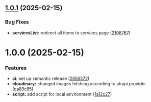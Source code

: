 ## [1.0.1](https://github.com/tristannavez/laflammelimouxine_website/compare/v1.0.0...v1.0.1) (2025-02-15)


### Bug Fixes

* **servicesList:** redirect all items to services page ([2108767](https://github.com/tristannavez/laflammelimouxine_website/commit/2108767ee182c6086ce76707c9295b030cd7f5a2))

# 1.0.0 (2025-02-15)


### Features

* **ci:** set up semantic release ([2856372](https://github.com/tristannavez/laflammelimouxine_website/commit/2856372c680107d512b91d758656b2a2b80377d8))
* **cloudinary:** changed images fetching according to strapi provider ([ca89c85](https://github.com/tristannavez/laflammelimouxine_website/commit/ca89c85a52236c83ee46de9f6bd375871d217330))
* **script:** add script for local environment ([1a12c27](https://github.com/tristannavez/laflammelimouxine_website/commit/1a12c2743a9843122c4545f648425d08b42f757c))

